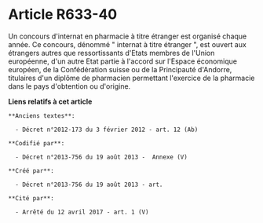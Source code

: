 # Article R633-40

Un concours d'internat en pharmacie à titre étranger est organisé chaque année. Ce concours, dénommé " internat à titre
étranger ", est ouvert aux étrangers autres que ressortissants d'Etats membres de l'Union européenne, d'un autre Etat partie
à l'accord sur l'Espace économique européen, de la Confédération suisse ou de la Principauté d'Andorre, titulaires d'un
diplôme de pharmacien permettant l'exercice de la pharmacie dans le pays d'obtention ou d'origine.

**Liens relatifs à cet article**

	**Anciens textes**:

	  - Décret n°2012-173 du 3 février 2012 - art. 12 (Ab)

	**Codifié par**:

	  - Décret n°2013-756 du 19 août 2013 -  Annexe (V)

	**Créé par**:

	  - Décret n°2013-756 du 19 août 2013 - art.

	**Cité par**:

	  - Arrêté du 12 avril 2017 - art. 1 (V)
